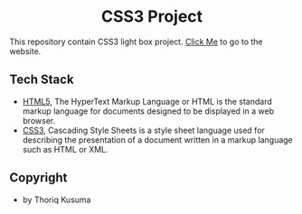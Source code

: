 <h1 align="center"><b>CSS3 Project</b></h1>

<p>This repository contain CSS3 light box project. 
<a target="_blank" rel="noopener noreferrer" href="https://vanilla-css3-project.vercel.app/#">Click Me</a>
to go to the website.</p>

## **Tech Stack**

- [HTML5](https://www.w3schools.com/html/), The HyperText Markup Language or HTML is the standard markup language for documents designed to be displayed in a web browser.
- [CSS3](https://www.w3schools.com/css/), Cascading Style Sheets is a style sheet language used for describing the presentation of a document written in a markup language such as HTML or XML.

## Copyright

- by Thoriq Kusuma

